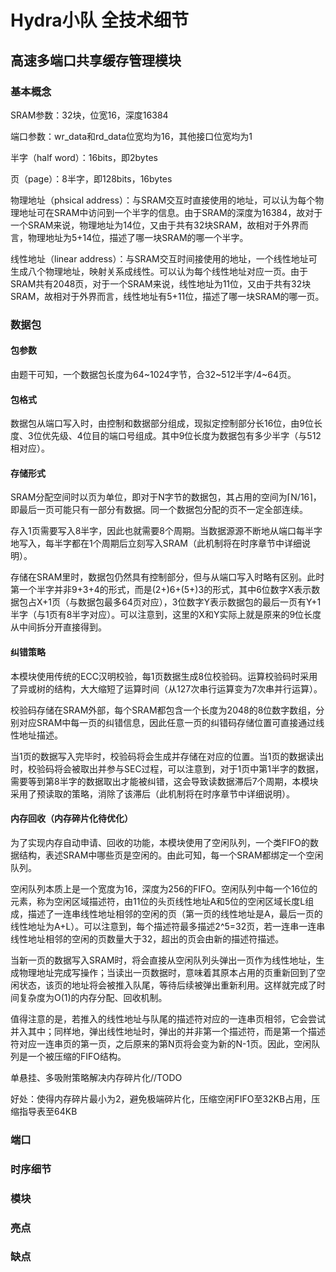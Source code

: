 # Hydra小队 全技术细节

## **高速多端口共享缓存管理模块**

### 基本概念

SRAM参数：32块，位宽16，深度16384

端口参数：wr_data和rd_data位宽均为16，其他接口位宽均为1

半字（half word）：16bits，即2bytes

页（page）：8半字，即128bits，16bytes

物理地址（phsical address）：与SRAM交互时直接使用的地址，可以认为每个物理地址可在SRAM中访问到一个半字的信息。由于SRAM的深度为16384，故对于一个SRAM来说，物理地址为14位，又由于共有32块SRAM，故相对于外界而言，物理地址为5+14位，描述了哪一块SRAM的哪一个半字。

线性地址（linear address）：与SRAM交互时间接使用的地址，一个线性地址可生成八个物理地址，映射关系成线性。可以认为每个线性地址对应一页。由于SRAM共有2048页，对于一个SRAM来说，线性地址为11位，又由于共有32块SRAM，故相对于外界而言，线性地址有5+11位，描述了哪一块SRAM的哪一页。

### 数据包

#### 包参数

由题干可知，一个数据包长度为64~1024字节，合32~512半字/4~64页。

#### 包格式

数据包从端口写入时，由控制和数据部分组成，现拟定控制部分长16位，由9位长度、3位优先级、4位目的端口号组成。其中9位长度为数据包有多少半字（与512相对应）。

#### 存储形式

SRAM分配空间时以页为单位，即对于N字节的数据包，其占用的空间为⌈N/16⌉，即最后一页可能只有一部分有数据。同一个数据包分配的页不一定全部连续。

存入1页需要写入8半字，因此也就需要8个周期。当数据源源不断地从端口每半字地写入，每半字都在1个周期后立刻写入SRAM（此机制将在时序章节中详细说明）。

存储在SRAM里时，数据包仍然具有控制部分，但与从端口写入时略有区别。此时第一个半字并非9+3+4的形式，而是(2+)6+(5+)3的形式，其中6位数字X表示数据包占X+1页（与数据包最多64页对应），3位数字Y表示数据包的最后一页有Y+1半字（与1页有8半字对应）。可以注意到，这里的X和Y实际上就是原来的9位长度从中间拆分开直接得到。

#### 纠错策略

本模块使用传统的ECC汉明校验，每1页数据生成8位校验码。运算校验码时采用了异或树的结构，大大缩短了运算时间（从127次串行运算变为7次串并行运算）。

校验码存储在SRAM外部，每个SRAM都包含一个长度为2048的8位数字数组，分别对应SRAM中每一页的纠错信息，因此任意一页的纠错码存储位置可直接通过线性地址描述。

当1页的数据写入完毕时，校验码将会生成并存储在对应的位置。当1页的数据读出时，校验码将会被取出并参与SEC过程，可以注意到，对于1页中第1半字的数据，需要等到第8半字的数据取出才能被纠错，这会导致读数据滞后7个周期，本模块采用了预读取的策略，消除了该滞后（此机制将在时序章节中详细说明）。

#### 内存回收（内存碎片化待优化）

为了实现内存自动申请、回收的功能，本模块使用了空闲队列，一个类FIFO的数据结构，表述SRAM中哪些页是空闲的。由此可知，每一个SRAM都绑定一个空闲队列。

空闲队列本质上是一个宽度为16，深度为256的FIFO。空闲队列中每一个16位的元素，称为空闲区域描述符，由11位的头页线性地址A和5位的空闲区域长度L组成，描述了一连串线性地址相邻的空闲的页（第一页的线性地址是A，最后一页的线性地址为A+L）。可以注意到，每个描述符最多描述2^5=32页，若一连串一连串线性地址相邻的空闲的页数量大于32，超出的页会由新的描述符描述。

当新一页的数据写入SRAM时，将会直接从空闲队列头弹出一页作为线性地址，生成物理地址完成写操作；当读出一页数据时，意味着其原本占用的页重新回到了空闲状态，该页的地址将会被推入队尾，等待后续被弹出重新利用。这样就完成了时间复杂度为O(1)的内存分配、回收机制。

值得注意的是，若推入的线性地址与队尾的描述符对应的一连串页相邻，它会尝试并入其中；同样地，弹出线性地址时，弹出的并非第一个描述符，而是第一个描述符对应一连串页的第一页，之后原来的第N页将会变为新的N-1页。因此，空闲队列是一个被压缩的FIFO结构。

单悬挂、多吸附策略解决内存碎片化//TODO

好处：使得内存碎片最小为2，避免极端碎片化，压缩空闲FIFO至32KB占用，压缩指导表至64KB



### 端口



### 时序细节

### 模块

### 亮点

### 缺点

